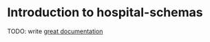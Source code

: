 # Introduction to hospital-schemas

TODO: write [great documentation](http://jacobian.org/writing/what-to-write/)
